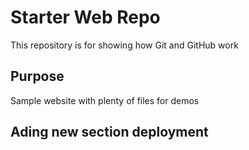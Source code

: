 # Starter Web Repo

This repository is for showing how Git and GitHub work

## Purpose

Sample website with plenty of files for demos

## Ading new section deployment

